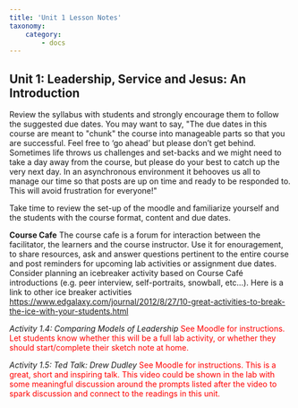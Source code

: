 ```yaml
---
title: 'Unit 1 Lesson Notes'
taxonomy:
    category:
        - docs
---
```


## Unit 1:  Leadership, Service and Jesus: An Introduction

Review the syllabus with students and strongly encourage them to follow the suggested due dates. You may want to say, "The due dates in this course are meant to "chunk" the course into manageable parts so that you are successful. Feel free to ‘go ahead’ but please don’t get behind. Sometimes life throws us challenges and set-backs and we might need to take a day away from the course, but please do your best to catch up the very next day. In an asynchronous environment it behooves us all to manage our time so that posts are up on time and ready to be responded to. This will avoid frustration for everyone!"

Take time to review the set-up of the moodle and familiarize yourself and the students with the course format, content and due dates.

**Course Cafe**
The course cafe is a forum for interaction between the facilitator, the learners and the course instructor. Use it for enouragement, to share resources, ask and answer questions pertinent to the entire course and post reminders for upcoming lab activities or assignment due dates. Consider planning an icebreaker activity based on Course Café introductions (e.g. peer interview, self-portraits, snowball, etc...). Here is a link to other ice breaker activities https://www.edgalaxy.com/journal/2012/8/27/10-great-activities-to-break-the-ice-with-your-students.html

*Activity 1.4: Comparing Models of Leadership*
<span style="color:red"> See Moodle for instructions. Let students know whether this will be a full lab activity, or whether they should start/complete their sketch note at home. </span>

*Activity 1.5: Ted Talk: Drew Dudley*
<span style="color:red"> See Moodle for instructions. This is a great, short and inspiring talk. This video could be shown in the lab with some meaningful discussion around the prompts listed after the video to spark discussion and connect to the readings in this unit. </span>
